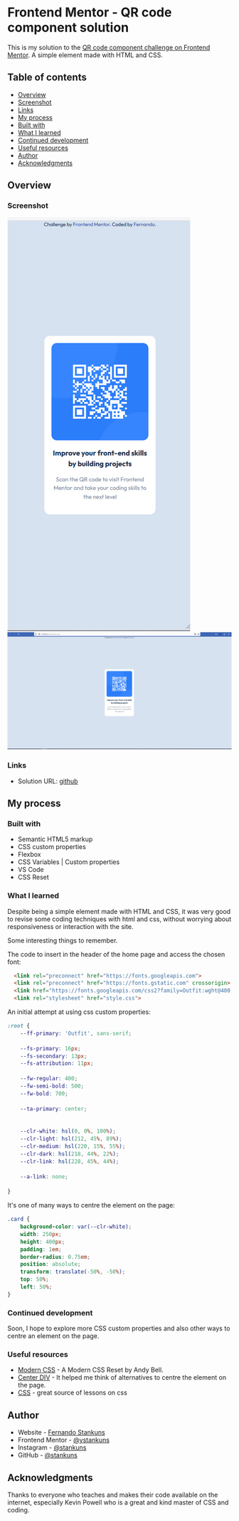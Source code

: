 # Frontend Mentor - QR code component solution

This is my solution to the [QR code component challenge on Frontend Mentor](https://www.frontendmentor.io/challenges/qr-code-component-iux_sIO_H). A simple element made with HTML and CSS.

## Table of contents

- [Overview](#overview)
- [Screenshot](#screenshot)
- [Links](#links)
- [My process](#my-process)
- [Built with](#built-with)
- [What I learned](#what-i-learned)
- [Continued development](#continued-development)
- [Useful resources](#useful-resources)
- [Author](#author)
- [Acknowledgments](#acknowledgments)

## Overview

### Screenshot

![mobile version](/images/mobile_screenshot.jpg)
![desktop version](/images/desktop_screen-shot.jpg)

### Links

- Solution URL: [github](https://github.com/stankuns/qr-code-element)

## My process

### Built with

- Semantic HTML5 markup
- CSS custom properties
- Flexbox
- CSS Variables | Custom properties
- VS Code
- CSS Reset

### What I learned

Despite being a simple element made with HTML and CSS, it was very good to revise some coding techniques with html and css, without worrying about responsiveness or interaction with the site.

Some interesting things to remember.

The code to insert in the header of the home page and access the chosen font:

```html
  <link rel="preconnect" href="https://fonts.googleapis.com">
  <link rel="preconnect" href="https://fonts.gstatic.com" crossorigin>
  <link href="https://fonts.googleapis.com/css2?family=Outfit:wght@400;700&display=swap" rel="stylesheet">  
  <link rel="stylesheet" href="style.css">
```
An initial attempt at using css custom properties:

```css
:root {
    --ff-primary: 'Outfit', sans-serif; 

    --fs-primary: 16px;
    --fs-secondary: 13px;
    --fs-attribution: 11px;

    --fw-regular: 400;
    --fw-semi-bold: 500;
    --fw-bold: 700;

    --ta-primary: center;

    
    --clr-white: hsl(0, 0%, 100%);
    --clr-light: hsl(212, 45%, 89%);
    --clr-medium: hsl(220, 15%, 55%);
    --clr-dark: hsl(218, 44%, 22%);
    --clr-link: hsl(228, 45%, 44%);
    
    --a-link: none;

}
```
It's one of many ways to centre the element on the page:

```css
.card {
    background-color: var(--clr-white);
    width: 250px;
    height: 400px;
    padding: 1em;
    border-radius: 0.75em;
    position: absolute;
    transform: translate(-50%, -50%);
    top: 50%;
    left: 50%;
}
```

### Continued development

Soon, I hope to explore more CSS custom properties and also other ways to centre an element on the page.


### Useful resources

- [Modern CSS](https://piccalil.li/blog/a-modern-css-reset) - A Modern CSS Reset by Andy Bell.
- [Center DIV](https://blog.hubspot.com/website/center-div-css#center-div-horizontally-css) - It helped me think of alternatives to centre the element on the page.
- [CSS](https://www.kevinpowell.co/) - great source of lessons on css

## Author

- Website - [Fernando Stankuns](https://www.fernando.arq.br)
- Frontend Mentor - [@ystankuns](https://www.frontendmentor.io/profile/yourusername)
- Instagram - [@stankuns](https://www.instagram.com/stankuns/)
- GitHub - [@stankuns](https://github.com/stankuns)


## Acknowledgments

Thanks to everyone who teaches and makes their code available on the internet, especially Kevin Powell who is a great and kind master of CSS and coding.

